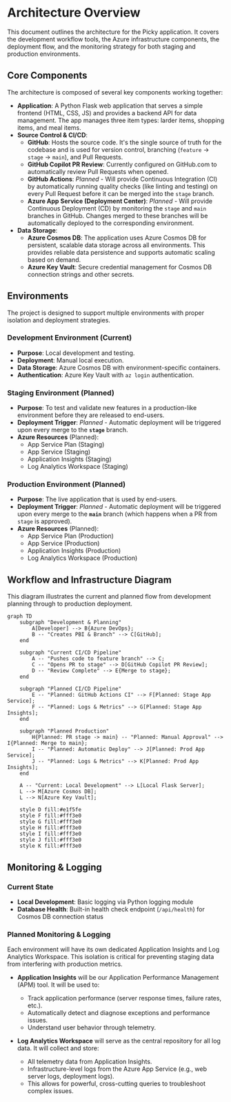 # Architecture Overview

This document outlines the architecture for the Picky application. It covers the development workflow tools, the Azure infrastructure components, the deployment flow, and the monitoring strategy for both staging and production environments.

## Core Components

The architecture is composed of several key components working together:

-   **Application**: A Python Flask web application that serves a simple frontend (HTML, CSS, JS) and provides a backend API for data management. The app manages three item types: larder items, shopping items, and meal items.
-   **Source Control & CI/CD**:
    -   **GitHub**: Hosts the source code. It's the single source of truth for the codebase and is used for version control, branching (`feature` -> `stage` -> `main`), and Pull Requests.
    -   **GitHub Copilot PR Review**: Currently configured on GitHub.com to automatically review Pull Requests when opened.
    -   **GitHub Actions**: *Planned* - Will provide Continuous Integration (CI) by automatically running quality checks (like linting and testing) on every Pull Request before it can be merged into the `stage` branch.
    -   **Azure App Service (Deployment Center)**: *Planned* - Will provide Continuous Deployment (CD) by monitoring the `stage` and `main` branches in GitHub. Changes merged to these branches will be automatically deployed to the corresponding environment.
-   **Data Storage**:
    -   **Azure Cosmos DB**: The application uses Azure Cosmos DB for persistent, scalable data storage across all environments. This provides reliable data persistence and supports automatic scaling based on demand.
    -   **Azure Key Vault**: Secure credential management for Cosmos DB connection strings and other secrets.

## Environments

The project is designed to support multiple environments with proper isolation and deployment strategies.

### Development Environment (Current)

-   **Purpose**: Local development and testing.
-   **Deployment**: Manual local execution.
-   **Data Storage**: Azure Cosmos DB with environment-specific containers.
-   **Authentication**: Azure Key Vault with `az login` authentication.

### Staging Environment (Planned)

-   **Purpose**: To test and validate new features in a production-like environment before they are released to end-users.
-   **Deployment Trigger**: *Planned* - Automatic deployment will be triggered upon every merge to the **`stage`** branch.
-   **Azure Resources** (Planned):
    -   App Service Plan (Staging)
    -   App Service (Staging)
    -   Application Insights (Staging)
    -   Log Analytics Workspace (Staging)

### Production Environment (Planned)

-   **Purpose**: The live application that is used by end-users.
-   **Deployment Trigger**: *Planned* - Automatic deployment will be triggered upon every merge to the **`main`** branch (which happens when a PR from `stage` is approved).
-   **Azure Resources** (Planned):
    -   App Service Plan (Production)
    -   App Service (Production)
    -   Application Insights (Production)
    -   Log Analytics Workspace (Production)

## Workflow and Infrastructure Diagram

This diagram illustrates the current and planned flow from development planning through to production deployment.

```mermaid
graph TD
    subgraph "Development & Planning"
        A[Developer] --> B{Azure DevOps};
        B -- "Creates PBI & Branch" --> C[GitHub];
    end

    subgraph "Current CI/CD Pipeline"
        A -- "Pushes code to feature branch" --> C;
        C -- "Opens PR to stage" --> D[GitHub Copilot PR Review];
        D -- "Review Complete" --> E{Merge to stage};
    end

    subgraph "Planned CI/CD Pipeline"
        E -- "Planned: GitHub Actions CI" --> F[Planned: Stage App Service];
        F -- "Planned: Logs & Metrics" --> G[Planned: Stage App Insights];
    end

    subgraph "Planned Production"
        H{Planned: PR stage -> main} -- "Planned: Manual Approval" --> I{Planned: Merge to main};
        I -- "Planned: Automatic Deploy" --> J[Planned: Prod App Service];
        J -- "Planned: Logs & Metrics" --> K[Planned: Prod App Insights];
    end

    A -- "Current: Local Development" --> L[Local Flask Server];
    L --> M[Azure Cosmos DB];
    L --> N[Azure Key Vault];
    
    style D fill:#e1f5fe
    style F fill:#fff3e0
    style G fill:#fff3e0
    style H fill:#fff3e0
    style I fill:#fff3e0
    style J fill:#fff3e0
    style K fill:#fff3e0
```

## Monitoring & Logging

### Current State
-   **Local Development**: Basic logging via Python logging module
-   **Database Health**: Built-in health check endpoint (`/api/health`) for Cosmos DB connection status

### Planned Monitoring & Logging
Each environment will have its own dedicated Application Insights and Log Analytics Workspace. This isolation is critical for preventing staging data from interfering with production metrics.

-   **Application Insights** will be our Application Performance Management (APM) tool. It will be used to:
    -   Track application performance (server response times, failure rates, etc.).
    -   Automatically detect and diagnose exceptions and performance issues.
    -   Understand user behavior through telemetry.

-   **Log Analytics Workspace** will serve as the central repository for all log data. It will collect and store:
    -   All telemetry data from Application Insights.
    -   Infrastructure-level logs from the Azure App Service (e.g., web server logs, deployment logs).
    -   This allows for powerful, cross-cutting queries to troubleshoot complex issues.
